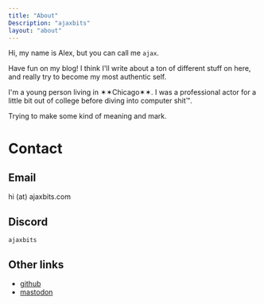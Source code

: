 ```yaml
---
title: "About"
Description: "ajaxbits"
layout: "about"
---
```


Hi, my name is Alex, but you can call me `ajax`.

Have fun on my blog! I think I'll write about a ton of different stuff on here, and really try to become my most authentic self.

I'm a young person living in &#10038;&#10038;Chicago&#10038;&#10038;. I was a professional actor for a little bit out of college before diving into computer shit&trade;. 

Trying to make some kind of meaning and mark.

# Contact

## Email

hi (at) ajaxbits.com

## Discord

`ajaxbits`

## Other links
- [github](https://github.com/ajaxbits)
- [mastodon](https://social.treehouse.systems/@ajaxbits)